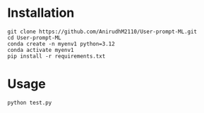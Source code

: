 # Installation

```
git clone https://github.com/AnirudhM2110/User-prompt-ML.git
cd User-prompt-ML
conda create -n myenv1 python=3.12
conda activate myenv1
pip install -r requirements.txt
```

# Usage

```
python test.py
```
